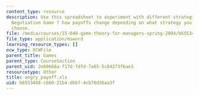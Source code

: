 ```yaml
---
content_type: resource
description: Use this spreadsheet to experiment with different strategies in the Angry
  Negotiation Game ? how payoffs change depending on what strategy you and your opponent
  choose.
file: /media/courses/15-040-game-theory-for-managers-spring-2004/b6553498c66021b4dbb74cb70d36aa3f_angry_payoff.xls
file_type: application/msword
learning_resource_types: []
ocw_type: OCWFile
parent_title: Games
parent_type: CourseSection
parent_uid: 2e68666a-f17d-7dfd-7a65-5c84273f6ae3
resourcetype: Other
title: angry_payoff.xls
uid: b6553498-c660-21b4-dbb7-4cb70d36aa3f
---
```

